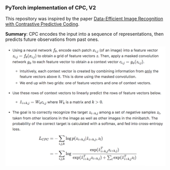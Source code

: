### PyTorch implementation of CPC, V2

This repository was inspired by the paper [Data-Efficient Image Recognition with Contrastive Predictive Coding](https://arxiv.org/abs/1905.09272). 

**Summary**: CPC encodes the input into a sequence of representations, then predicts future observations from past ones. 

![CPC](imgs/cpc_latex_eqs.png)
